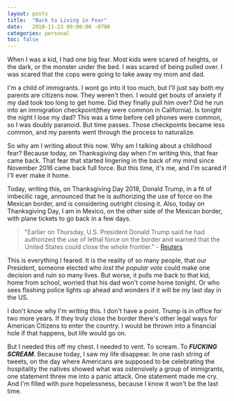 ```yaml
---
layout: posts
title:  "Back to Living in Fear"
date:   2018-11-23 00:00:00 -0700
categories: personal
toc: false
---
```


When I was a kid, I had one big fear. Most kids were scared of heights, or the dark, or the monster under the bed. I was scared of being pulled over. I was scared that the cops were going to take away my mom and dad.

I'm a child of immigrants. I wont go into it too much, but I'll just say both my parents are citizens now. They weren't then. I would get bouts of anxiety if my dad took too long to get home. Did they finally pull him over? Did he run into an immigration checkpoint(they were common in California). Is tonight the night I lose my dad? This was a time before cell phones were common, so I was doubly paranoid. But time passes. Those checkpoints became less common, and my parents went through the process to naturalize.

So why am I writing about this now. Why am I talking about a childhood fear? Because today, on Thanksgiving day when I'm writing this, that fear came back. That fear that started lingering in the back of my mind since November 2016 came back full force. But this time, it's me, and I'm scared if I'll ever make it home.

Today, writing this, on Thanksgiving Day 2018, Donald Trump, in a fit of imbecilic rage, announced that he is authorizing the use of force on the Mexican border, and is considering outright closing it. Also, today on Thanksgiving Day, I am in Mexico, on the other side of the Mexican border, with plane tickets to go back in a few days.

<blockquote> "Earlier on Thursday, U.S. President Donald Trump said he had authorized the use of lethal force on the border and warned that the United States could close the whole frontier." - <a href="https://www.reuters.com/article/us-usa-immigration-caravan/tensions-rise-at-u-s-mexico-border-as-migrants-holiday-travelers-wait-to-cross-idUSKCN1NS01A">Reuters</a> </blockquote>

This is everything I feared. It is the reality of so many people, that our President, someone elected who *lost the popular vote* could make one decision and ruin so many lives. But worse, it pulls me back to that kid, home from school, worried that his dad won't come home tonight. Or who sees flashing police lights up ahead and wonders if it will be my last day in the US.

I don't know why I'm writing this. I don't have a point. Trump is in office for two more years. If they truly close the border there's other legal ways for American Citizens to enter the country. I would be thrown into a financial hole if that happens, but life would go on.

But I needed this off my chest. I needed to vent. To scream. To ***FUCKING SCREAM***. Because today, I saw my life disappear. In one rash string of tweets, on the day where Americans are supposed to be celebrating the hospitality the natives showed what was ostensively a group of immigrants, one statement threw me into a panic attack. One statement made me cry. And I'm filled with pure hopelessness, because I know it won't be the last time.
